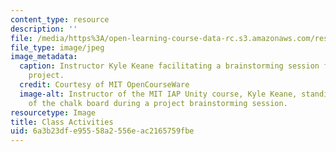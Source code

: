 ```yaml
---
content_type: resource
description: ''
file: /media/https%3A/open-learning-course-data-rc.s3.amazonaws.com/res-3-003-learn-to-build-your-own-videogame-with-the-unity-game-engine-and-microsoft-kinect-january-iap-2017/6a3b23dfe95558a2556eac2165759fbe_ClassActivities.jpg
file_type: image/jpeg
image_metadata:
  caption: Instructor Kyle Keane facilitating a brainstorming session for student
    project.
  credit: Courtesy of MIT OpenCourseWare
  image-alt: Instructor of the MIT IAP Unity course, Kyle Keane, standing in front
    of the chalk board during a project brainstorming session.
resourcetype: Image
title: Class Activities
uid: 6a3b23df-e955-58a2-556e-ac2165759fbe
---
```

